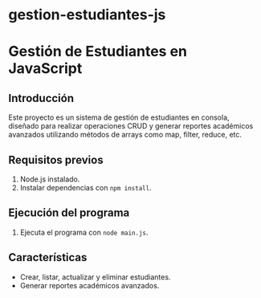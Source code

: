 # gestion-estudiantes-js

# Gestión de Estudiantes en JavaScript

## Introducción
Este proyecto es un sistema de gestión de estudiantes en consola, diseñado para realizar operaciones CRUD y generar reportes académicos avanzados utilizando métodos de arrays como map, filter, reduce, etc.

## Requisitos previos
1. Node.js instalado.
2. Instalar dependencias con `npm install`.

## Ejecución del programa
1. Ejecuta el programa con `node main.js`.

## Características
- Crear, listar, actualizar y eliminar estudiantes.
- Generar reportes académicos avanzados.
